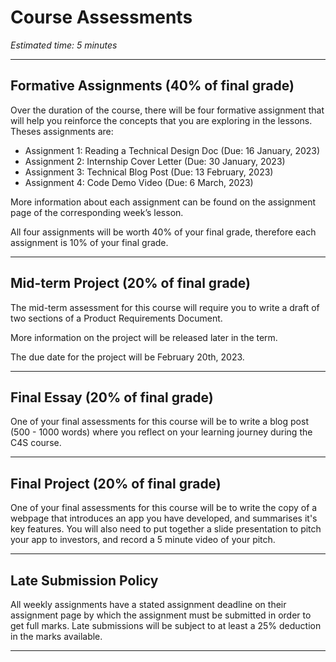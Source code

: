 # Course Assessments
*Estimated time: 5 minutes*

---

## Formative Assignments (40% of final grade)

Over the duration of the course, there will be four formative assignment that will help you reinforce the concepts that you are exploring in the lessons. Theses assignments are:

- Assignment 1: Reading a Technical Design Doc (Due: 16 January, 2023)
- Assignment 2: Internship Cover Letter (Due: 30 January, 2023)
- Assignment 3: Technical Blog Post (Due: 13 February, 2023)
- Assignment 4: Code Demo Video (Due: 6 March, 2023)

More information about each assignment can be found on the assignment page of the corresponding week’s lesson.

All four assignments will be worth 40% of your final grade, therefore each assignment is 10% of your final grade.

---

## Mid-term Project (20% of final grade)

The mid-term assessment for this course will require you to write a draft of two sections of a Product Requirements Document.

More information on the project will be released later in the term. 

The due date for the project will be February 20th, 2023.

---

## Final Essay (20% of final grade)

One of your final assessments for this course will be to write a blog post (500 - 1000 words) where you reflect on your learning journey during the C4S course.

---

## Final Project (20% of final grade)

One of your final assessments for this course will be to write the copy of a webpage that introduces an app you have developed, and summarises it's  key features. You will also need to put together a slide presentation to pitch your app to investors, and record a 5 minute video of your pitch.

---

## Late Submission Policy

All weekly assignments have a stated assignment deadline on their assignment page by which the assignment must be submitted in order to get full marks. Late submissions will be subject to at least a 25% deduction in the marks available. 

---
